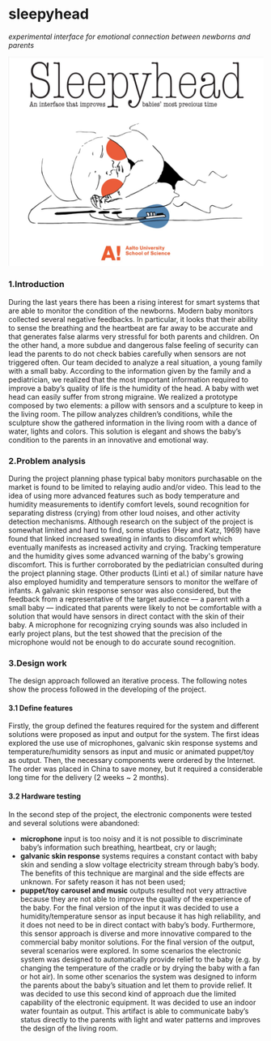 # sleepyhead
*experimental interface for emotional connection between newborns and parents*

![logo sleepyhead](https://raw.githubusercontent.com/ecodallaluna/sleepyhead/master/img/sleepyhead_intro.jpg)

### 1.Introduction 
During the last years there has been a rising interest for smart systems that are able to monitor the condition of the newborns. Modern baby monitors collected several negative feedbacks. In particular, it looks that their ability to sense the breathing and the heartbeat are far away to be accurate and that generates false alarms very stressful for both parents and children. On the other hand, a more subdue and dangerous false feeling of security can lead the parents to do not check babies carefully when sensors are not triggered often.
Our team decided to analyze a real situation, a young family with a small baby. According to the information given by the family and a pediatrician, we realized that the most important information required to improve a baby’s quality of life is the humidity of the head. A baby with wet head can easily suffer from strong migraine.
We realized a prototype composed by two elements: a pillow with sensors and a sculpture to keep in the living room. The pillow analyzes children’s conditions, while the sculpture show the gathered information in the living room with a dance of water, lights and colors. This solution is elegant and shows the baby’s condition to the parents in an innovative and emotional way.

### 2.Problem analysis
During the project planning phase typical baby monitors purchasable on the market is found to be limited to relaying audio and/or video. This lead to the idea of using more advanced features such as body temperature and humidity measurements to identify comfort levels, sound recognition for separating distress (crying) from other loud noises, and other activity detection mechanisms.
Although research on the subject of the project is somewhat limited and hard to find, some studies (Hey and Katz, 1969) have found that linked increased sweating in infants to discomfort which eventually manifests as increased activity and crying. Tracking temperature and the humidity gives some advanced warning of the baby's growing discomfort. This is further corroborated by the pediatrician consulted during the project planning stage. Other products (Linti et al.) of similar nature have also employed humidity and temperature sensors to monitor the welfare of infants.
A galvanic skin response sensor was also considered, but the feedback from a representative of the target audience — a parent with a small baby — indicated that parents were likely to not be comfortable with a solution that would have sensors in direct contact with the skin of their baby.
A microphone for recognizing crying sounds was also included in early project plans, but the test showed that the precision of the microphone would not be enough to do accurate sound recognition.

### 3.Design work
The design approach followed an iterative process. The following notes show the process followed in the developing of the project.

#### 3.1 Define features
Firstly, the group defined the features required for the system and different solutions were proposed as input and output for the system. The first ideas explored the use use of microphones, galvanic skin response systems and temperature/humidity sensors as input and music or animated puppet/toy as output. Then, the necessary components were ordered by the Internet. The order was placed in China to save money, but it required a considerable long time for the delivery (2 weeks ~ 2 months).

#### 3.2 Hardware testing
In the second step of the project, the electronic components were tested and several solutions were abandoned:
* **microphone** input is too noisy and it is not possible to discriminate baby’s information such breathing, heartbeat, cry or laugh;
* **galvanic skin response** systems requires a constant contact with baby skin and sending a slow voltage electricity stream through baby’s body. The benefits of this technique are marginal and the side effects are unknown. For safety reason it has not been used;
* **puppet/toy carousel and music** outputs resulted not very attractive because they are not able to improve the quality of the experience of the baby.
For the final version of the input it was decided to use a humidity/temperature sensor as input because it has high reliability, and it does not need to be in direct contact with baby’s body. Furthermore, this sensor approach is diverse and more innovative compared to the commercial baby monitor solutions.
For the final version of the output, several scenarios were explored. In some scenarios the electronic system was designed to automatically provide relief to the baby (e.g. by changing the temperature of the cradle or by drying the baby with a fan or hot air). In some other scenarios the system was designed to inform the parents about the baby’s situation and let them to provide relief. It was decided to use this second kind of approach due the limited capability of the electronic equipment. It was decided to use an indoor water fountain as output. This artifact is able to communicate baby’s status directly to the parents with light and water patterns and improves the design of the living room.


